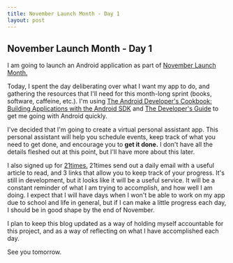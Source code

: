 ```yaml
---
title: November Launch Month - Day 1
layout: post
---
```


## November Launch Month - Day 1

I am going to launch an Android application as part of [November Launch Month.](http://news.ycombinator.com/item?id=1773398 "November Launch Month")

Today, I spent the day deliberating over what I want my app to do, and gathering the resources that I'll need for this month-long sprint (books, software, caffeine, etc.). I'm using [The Android Developer's Cookbook: Building Applications with the Android SDK](http://www.amazon.com/Android-Developers-Cookbook-Building-Applications/dp/0321741234 "The Android Developer's Cookbook: Building Applications with the Android SDK") and [The Developer's Guide](http://developer.android.com/guide/index.html "The Developer's Guide") to get me going with Android quickly.

I've decided that I'm going to create a virtual personal assistant app. This personal assistant will help you schedule events, keep track of what you need to get done, and encourage you to **get it done.**  I don't have all the details fleshed out at this point, but I'll have more about this later.

I also signed up for [21times.](http://hn.21times.org) 21times send out a daily email with a useful article to read, and 3 links that allow you to keep track of your progress. It's still in development, but it looks like it will be a useful service. It will be a constant reminder of what I am trying to accomplish, and how well I am doing. I expect that I will have days when I won't be able to work on my app due to school and life in general, but if I can make a little progress each day, I should be in good shape by the end of November.

I plan to keep this blog updated as a way of holding myself accountable for this project, and as a way of reflecting on what I have accomplished each day.

See you tomorrow.

